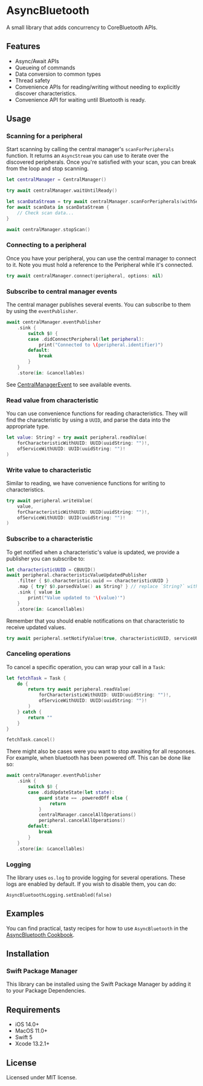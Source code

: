 # AsyncBluetooth
A small library that adds concurrency to CoreBluetooth APIs.

## Features
- Async/Await APIs
- Queueing of commands
- Data conversion to common types
- Thread safety
- Convenience APIs for reading/writing without needing to explicitly discover characteristics.
- Convenience API for waiting until Bluetooth is ready.

## Usage

### Scanning for a peripheral

Start scanning by calling the central manager's `scanForPeripherals` 
function. It returns an `AsyncStream` you can use to iterate over the 
discovered peripherals. Once you're satisfied with your scan, you can 
break from the loop and stop scanning.

```swift
let centralManager = CentralManager()

try await centralManager.waitUntilReady()

let scanDataStream = try await centralManager.scanForPeripherals(withServices: nil)
for await scanData in scanDataStream {
    // Check scan data...
}

await centralManager.stopScan()
```
### Connecting to a peripheral

Once you have your peripheral, you can use the central manager to connect 
to it. Note you must hold a reference to the Peripheral while it's 
connected.

```swift
try await centralManager.connect(peripheral, options: nil)
```

### Subscribe to central manager events

The central manager publishes several events. You can subscribe to them by using the `eventPublisher`.

```swift
await centralManager.eventPublisher
    .sink {
        switch $0 {
        case .didConnectPeripheral(let peripheral):
            print("Connected to \(peripheral.identifier)")
        default:
            break
        }
    }
    .store(in: &cancellables)
```

See [CentralManagerEvent](Sources/CentralManager/CentralManagerEvent.swift) to see available events.


### Read value from characteristic

You can use convenience functions for reading characteristics. They will find the characteristic by using a `UUID`, and 
parse the data into the appropriate type.

```swift
let value: String? = try await peripheral.readValue(
    forCharacteristicWithUUID: UUID(uuidString: "")!,
    ofServiceWithUUID: UUID(uuidString: "")!
)

```

### Write value to characteristic

Similar to reading, we have convenience functions for writing to characteristics.

```swift
try await peripheral.writeValue(
    value,
    forCharacteristicWithUUID: UUID(uuidString: "")!,
    ofServiceWithUUID: UUID(uuidString: "")!
)

```

### Subscribe to a characteristic

To get notified when a characteristic's value is updated, we provide a publisher you can subscribe to:

```swift
let characteristicUUID = CBUUID()
await peripheral.characteristicValueUpdatedPublisher
    .filter { $0.characteristic.uuid == characteristicUUID }
    .map { try? $0.parsedValue() as String? } // replace `String?` with your type
    .sink { value in
        print("Value updated to '\(value)'")
    }
    .store(in: &cancellables)
```

Remember that you should enable notifications on that characteristic to receive updated values.

```swift
try await peripheral.setNotifyValue(true, characteristicUUID, serviceUUID)
```

### Canceling operations

To cancel a specific operation, you can wrap your call in a `Task`:

```swift
let fetchTask = Task {
    do {
        return try await peripheral.readValue(
            forCharacteristicWithUUID: UUID(uuidString: "")!,
            ofServiceWithUUID: UUID(uuidString: "")!
        )
    } catch {
        return ""
    }
}

fetchTask.cancel()
```

There might also be cases were you want to stop awaiting for all responses. For example, when bluetooth has been powered off. This can be done like so:

```swift
await centralManager.eventPublisher
    .sink {
        switch $0 {
        case .didUpdateState(let state):
            guard state == .poweredOff else {
                return
            }
            centralManager.cancelAllOperations()
            peripheral.cancelAllOperations()
        default:
            break
        }
    }
    .store(in: &cancellables)
```

### Logging

The library uses `os.log` to provide logging for several operations. These logs are enabled by default. If you wish to disable them, you can do:

```
AsyncBluetoothLogging.setEnabled(false)
```

## Examples

You can find practical, tasty recipes for how to use `AsyncBluetooth` in the 
[AsyncBluetooth Cookbook](https://github.com/manolofdez/AsyncBluetoothCookbook).

## Installation

### Swift Package Manager

This library can be installed using the Swift Package Manager by adding it 
to your Package Dependencies.

## Requirements

- iOS 14.0+
- MacOS 11.0+
- Swift 5
- Xcode 13.2.1+

## License

Licensed under MIT license.

